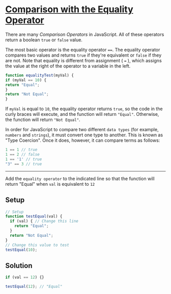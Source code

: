 # [Comparison with the Equality Operator](https://learn.freecodecamp.org/javascript-algorithms-and-data-structures/basic-javascript/comparison-with-the-equality-operator)

There are many _Comparison Operators_ in JavaScript. All of these operators return a boolean `true` or `false` value.

The most basic operator is the equality operator `==`. The equality operator compares two values and returns `true` if they're equivalent or `false` if they are not. Note that equality is different from assignment ( `=` ), which assigns the value at the right of the operator to a variable in the left.

```js
function equalityTest(myVal) {
if (myVal == 10) {
return "Equal";
}
return "Not Equal";
}
```

If `myVal` is equal to `10`, the equality operator returns `true`, so the code in the curly braces will execute, and the function will return `"Equal"`. Otherwise, the function will return `"Not Equal"`.

In order for JavaScript to compare two different `data types` (for example, `numbers` and `strings`), it must convert one type to another. This is known as "Type Coercion". Once it does, however, it can compare terms as follows:

```js
1 == 1 // true
1 == 2 // false
1 == '1' // true
"3" == 3 // true
```

---

Add the `equality operator` to the indicated line so that the function will return "Equal" when `val` is equivalent to `12`

## Setup

```js
// Setup
function testEqual(val) {
  if (val) { // Change this line
    return "Equal";
  }
  return "Not Equal";
}
// Change this value to test
testEqual(10);
```

## Solution

```js
if (val == 12) {}

testEqual(12); // "Equal"
```
